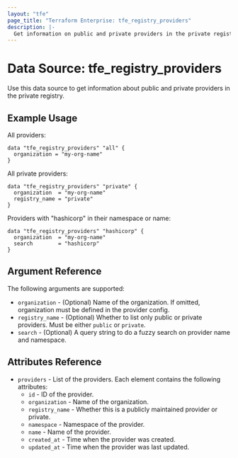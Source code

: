 ```yaml
---
layout: "tfe"
page_title: "Terraform Enterprise: tfe_registry_providers"
description: |-
  Get information on public and private providers in the private registry.
---
```


# Data Source: tfe_registry_providers

Use this data source to get information about public and private providers in the private registry.

## Example Usage

All providers:

```hcl
data "tfe_registry_providers" "all" {
  organization = "my-org-name"
}
```

All private providers:

```hcl
data "tfe_registry_providers" "private" {
  organization  = "my-org-name"
  registry_name = "private"
}
```

Providers with "hashicorp" in their namespace or name:

```hcl
data "tfe_registry_providers" "hashicorp" {
  organization  = "my-org-name"
  search        = "hashicorp"
}
```

## Argument Reference

The following arguments are supported:

* `organization` - (Optional) Name of the organization. If omitted, organization must be defined in the provider config.
* `registry_name` - (Optional) Whether to list only public or private providers. Must be either `public` or `private`.
* `search` - (Optional) A query string to do a fuzzy search on provider name and namespace.

## Attributes Reference

* `providers` - List of the providers. Each element contains the following attributes:
  * `id` - ID of the provider.
  * `organization` - Name of the organization.
  * `registry_name` - Whether this is a publicly maintained provider or private.
  * `namespace` - Namespace of the provider.
  * `name` -  Name of the provider.
  * `created_at` - Time when the provider was created.
  * `updated_at` - Time when the provider was last updated.
